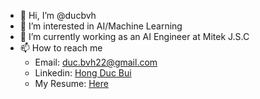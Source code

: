 - 👋 Hi, I’m @ducbvh
- 👀 I’m interested in AI/Machine Learning
- 🌱 I’m currently working as an AI Engineer at Mitek J.S.C
- 📫 How to reach me 
  * Email: duc.bvh22@gmail.com
  * Linkedin: [Hong Duc Bui](https://www.linkedin.com/in/duchong/)
  * My Resume: [Here](https://github.com/ducbvh/ducbvh/blob/main/CV%20-%20Hong%20Duc.pdf)

<!---
ducbvh/ducbvh is a ✨ special ✨ repository because its `README.md` (this file) appears on your GitHub profile.
You can click the Preview link to take a look at your changes.
--->
